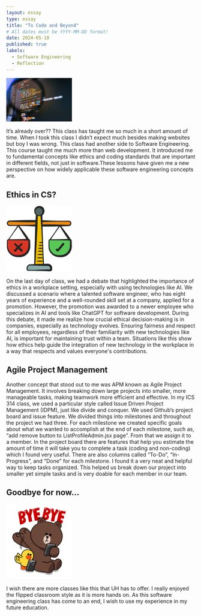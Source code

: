 ```yaml
---
layout: essay
type: essay
title: "To Code and Beyond"
# All dates must be YYYY-MM-DD format!
date: 2024-05-10
published: true
labels:
  - Software Engineering
  - Reflection
---
```


<img width="175px"
    class="rounded float-start pe-4"
        src="../img/swe-reflection/code.jpg" >

It’s already over??  This class has taught me so much in a short amount of time. When I took this class I didn’t expect much besides making websites but boy I was wrong. This class had another side to Software Engineering. This course taught me much more than web development. It introduced me to fundamental concepts like ethics and coding standards that are important in different fields, not just in software.These lessons have given me a new perspective on how widely applicable these software engineering concepts are.

## Ethics in CS?

<img width="175px"
class="rounded float-start pe-4"
src="../img/swe-reflection/ethics.png" >

On the last day of class, we had a debate that highlighted the importance of ethics in a workplace setting, especially with using technologies like AI. We discussed a scenario where a talented software engineer, who has eight years of experience and a well-rounded skill set at a company, applied for a promotion. However, the promotion was awarded to a newer employee who specializes in AI and tools like ChatGPT for software development. During this debate, it made me realize how crucial ethical decision-making is in companies, especially as technology evolves. Ensuring fairness and respect for all employees, regardless of their familiarity with new technologies like AI, is important for maintaining trust within a team. Situations like this show how ethics help guide the integration of new technology in the workplace in a way that respects and values everyone's contributions.

## Agile Project Management

Another concept that stood out to me was APM known as Agile Project Management. It involves breaking down large projects into smaller, more manageable tasks, making teamwork more efficient and effective. In my ICS 314 class, we used a particular style called Issue Driven Project Management (IDPM), just like divide and conquer. We used Github’s project board and issue feature. We divided things into milestones and throughout the project we had three. For each milestone we created specific goals about what we wanted to accomplish at the end of each milestone, such as, “add remove button to ListProfileAdmin.jsx page”. From that we assign it to a member. In the project board there are features that help you estimate the amount of time it will take you to complete a task (coding and non-coding) which I found very useful. There are also columns called “To-Do”, “In-Progress”, and “Done” for each milestone. I found it a very neat and helpful way to keep tasks organized. This helped us break down our project into smaller yet simple tasks and is very doable for each member in our team.

## Goodbye for now...

<img width="175px"
class="rounded float-start pe-4"
src="../img/swe-reflection/bye.jpeg" >

I wish there are more classes like this that UH has to offer. I really enjoyed the flipped classroom style as it is more hands on. As this software engineering class has come to an end, I wish to use my experience in my future education.

